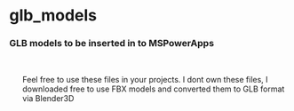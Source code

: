 # glb_models
<h3>GLB models to be inserted in to MSPowerApps</h3> 
</br>
<ul>Feel free to use these files in your projects. 
I dont own these files, I downloaded free to use FBX models and converted them to GLB format via Blender3D</ul>
